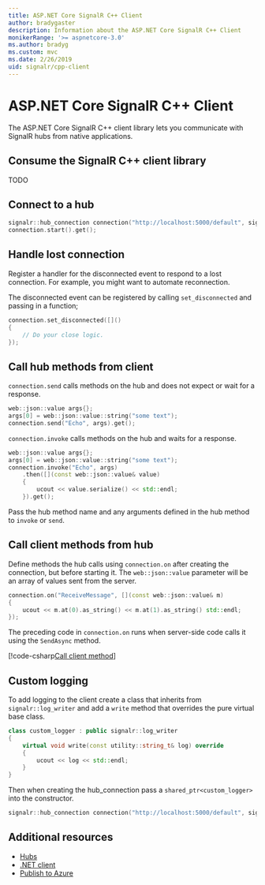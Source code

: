```yaml
---
title: ASP.NET Core SignalR C++ Client
author: bradygaster
description: Information about the ASP.NET Core SignalR C++ Client
monikerRange: '>= aspnetcore-3.0'
ms.author: bradyg
ms.custom: mvc
ms.date: 2/26/2019
uid: signalr/cpp-client
---
```


# ASP.NET Core SignalR C++ Client

The ASP.NET Core SignalR C++ client library lets you communicate with SignalR hubs from native applications.

## Consume the SignalR C++ client library

TODO

## Connect to a hub

```c++
signalr::hub_connection connection("http://localhost:5000/default", signalr::trace_level::all);
connection.start().get();
```

## Handle lost connection

Register a handler for the disconnected event to respond to a lost connection. For example, you might want to automate reconnection.

The disconnected event can be registered by calling `set_disconnected` and passing in a function;

```c++
connection.set_disconnected([]()
{
    // Do your close logic.
});
```

## Call hub methods from client

`connection.send` calls methods on the hub and does not expect or wait for a response.
```c++
web::json::value args{};
args[0] = web::json::value::string("some text");
connection.send("Echo", args).get();
```

`connection.invoke` calls methods on the hub and waits for a response.
```c++
web::json::value args{};
args[0] = web::json::value::string("some text");
connection.invoke("Echo", args)
    .then([](const web::json::value& value)
    {
        ucout << value.serialize() << std::endl;
    }).get();
```

Pass the hub method name and any arguments defined in the hub method to `invoke` or `send`.

## Call client methods from hub

Define methods the hub calls using `connection.on` after creating the connection, but before starting it. The `web::json::value` parameter will be an array of values sent from the server.
```c++
connection.on("ReceiveMessage", [](const web::json::value& m)
{
    ucout << m.at(0).as_string() << m.at(1).as_string() std::endl;
});
```

The preceding code in `connection.on` runs when server-side code calls it using the `SendAsync` method.

[!code-csharp[Call client method](dotnet-client/sample/signalrchat/hubs/chathub.cs?name=snippet_SendMessage)]

## Custom logging

To add logging to the client create a class that inherits from `signalr::log_writer` and add a `write` method that overrides the pure virtual base class.

```c++
class custom_logger : public signalr::log_writer
{
    virtual void write(const utility::string_t& log) override
    {
        ucout << log << std::endl;
    }
}
```

Then when creating the hub_connection pass a `shared_ptr<custom_logger>` into the constructor.

```c++
signalr::hub_connection connection("http://localhost:5000/default", signalr::trace_level::all, std::make_shared<custom_logger>());
```

## Additional resources

* [Hubs](xref:signalr/hubs)
* [.NET client](xref:signalr/dotnet-client)
* [Publish to Azure](xref:signalr/publish-to-azure-web-app)
